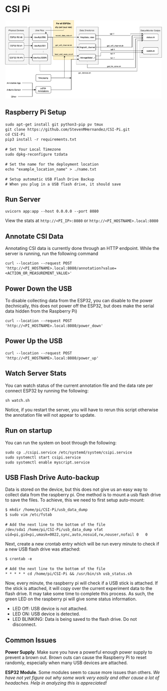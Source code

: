 # CSI Pi

![CSI-Pi Flow Diagram](figures/csi_pi_diagram.png)

## Raspberry Pi Setup

```
sudo apt-get install git python3-pip pv tmux 
git clone https://github.com/StevenMHernandez/CSI-Pi.git
cd CSI-Pi
pip3 install -r requirements.txt

# Set Your Local Timezone
sudo dpkg-reconfigure tzdata

# Set the name for the deployment location
echo "example_location_name" > ./name.txt

# Setup automatic USB Flash Drive Backup
# When you plug in a USB flash drive, it should save 
```

## Run Server

```
uvicorn app:app --host 0.0.0.0 --port 8080
```

View the stats at `http://<PI_IP>:8080` or `http://<PI_HOSTNAME>.local:8080`

## Annotate CSI Data

Annotating CSI data is currently done through an HTTP endpoint. While the server is running, run the following command

```
curl --location --request POST 'http://<PI_HOSTNAME>.local:8080/annotation?value=<ACTION_OR_MEASUREMENT_VALUE>'
```

## Power Down the USB

To disable collecting data from the ESP32, you can disable to the power (technically, this does not power off the ESP32, but does make the serial data hidden from the Raspberry Pi)

```
curl --location --request POST 'http://<PI_HOSTNAME>.local:8080/power_down'
```

## Power Up the USB

```
curl --location --request POST 'http://<PI_HOSTNAME>.local:8080/power_up'
```

## Watch Server Stats

You can watch status of the current annotation file and the data rate per connect ESP32 by running the following:

```
sh watch.sh
```

Notice, if you restart the server, you will have to rerun this script otherwise the annotation file will not appear to update.

## Run on startup

You can run the system on boot through the following:

```
sudo cp ./csipi.service /etc/systemd/system/csipi.service
sudo systemctl start csipi.service
sudo systemctl enable myscript.service
```

## USB Flash Drive Auto-backup

Data is stored on the device, but this does not give us an easy way to collect data from the raspberry pi. One method is to mount a usb flash drive to save the files. To achieve, this we need to first setup auto-mount:

```
$ mkdir /home/pi/CSI-Pi/usb_data_dump
$ sudo vim /etc/fstab

# Add the next line to the bottom of the file
/dev/sda1 /home/pi/CSI-Pi/usb_data_dump vfat uid=pi,gid=pi,umask=0022,sync,auto,nosuid,rw,nouser,nofail 0   0 
```

Next, create a new crontab entry which will be run every minute to check if a new USB flash drive was attached:

```
$ crontab -e

# Add the next line to the bottom of the file
* * * * * cd /home/pi/CSI-Pi && /usr/bin/sh usb_status.sh
```

Now, every minute, the raspberry pi will check if a USB stick is attached. If the stick is attached, it will copy over the current experiment data to the flash drive. It may take some time to complete this process. As such, the green LED on the raspberry pi will give some status information.

- LED Off: USB device is not attached.
- LED ON: USB device is detected.
- LED BLINKING: Data is being saved to the flash drive. Do not disconnect.

## Common Issues

**Power Supply**. Make sure you have a powerful enough power supply to prevent a brown out. Brown outs can cause the Raspberry Pi to reset randomly, especially when many USB devices are attached.

**ESP32 Module**. Some modules seem to cause more issues than others. *We have not yet figure out why some work very easily and other cause a lot of headaches. Help in analyzing this is appreciated!* 
